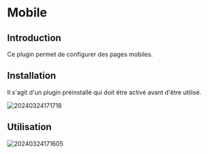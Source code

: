 # Mobile

<PluginInfo name="mobile-client"></PluginInfo>

## Introduction

Ce plugin permet de configurer des pages mobiles.

## Installation

Il s'agit d'un plugin préinstallé qui doit être activé avant d'être utilisé.

![20240324171718](https://static-docs.nocobase.com/20240324171718.png)

## Utilisation

![20240324171605](https://static-docs.nocobase.com/20240324171605.png)
